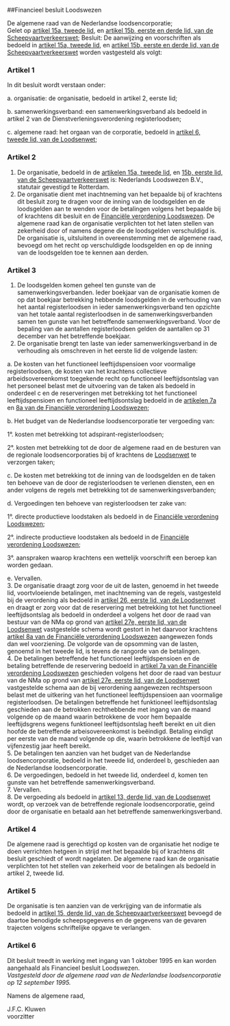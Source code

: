 <meta http-equiv='Content-Type' content='text/html; charset=utf-8' />

##Financieel besluit Loodswezen

De algemene raad van de Nederlandse loodsencorporatie;  
Gelet op [artikel 15a, tweede lid](../../../../../wet/scheepvaartverkeerswet/BWBR0004364/README.md), en [artikel 15b, eerste en derde lid, van de Scheepvaartverkeerswet](../../../../../wet/scheepvaartverkeerswet/BWBR0004364/README.md);
Besluit: De aanwijzing en voorschriften als bedoeld in [artikel 15a, tweede lid](../../../../../wet/scheepvaartverkeerswet/BWBR0004364/README.md), en [artikel 15b, eerste en derde lid, van de Scheepvaartverkeerswet](../../../../../wet/scheepvaartverkeerswet/BWBR0004364/README.md) worden vastgesteld als volgt:    

### Artikel  1  

In dit besluit wordt verstaan onder: 

a. organisatie: de organisatie, bedoeld in artikel 2, eerste lid;  

b. samenwerkingsverband: een samenwerkingsverband als bedoeld in artikel 2 van de Dienstverleningsverordening registerloodsen;  

c. algemene raad: het orgaan van de corporatie, bedoeld in [artikel 6, tweede lid, van de Loodsenwet](../../../../../wet/loodsenwet/BWBR0004365/README.md);    

### Artikel  2  

1.  De organisatie, bedoeld in de [artikelen 15a, tweede lid](../../../../../wet/scheepvaartverkeerswet/BWBR0004364/README.md), en [15b, eerste lid, van de Scheepvaartverkeerswet](../../../../../wet/scheepvaartverkeerswet/BWBR0004364/README.md) is: Nederlands Loodswezen B.V., statutair gevestigd te Rotterdam.   
2.  De organisatie dient met inachtneming van het bepaalde bij of krachtens dit besluit zorg te dragen voor de inning van de loodsgelden en de loodsgelden aan te wenden voor de betalingen volgens het bepaalde bij of krachtens dit besluit en de [Financiële verordening Loodswezen](../../../../../pbo/financiële/verordening/loodswezen/BWBR0007548/README.md). De algemene raad kan de organisatie verplichten tot het laten stellen van zekerheid door of namens degene die de loodsgelden verschuldigd is. De organisatie is, uitsluitend in overeenstemming met de algemene raad, bevoegd om het recht op verschuldigde loodsgelden en op de inning van de loodsgelden toe te kennen aan derden.   

### Artikel  3  

1.  De loodsgelden komen geheel ten gunste van de samenwerkingsverbanden. Ieder boekjaar van de organisatie komen de op dat boekjaar betrekking hebbende loodsgelden in de verhouding van het aantal registerloodsen in ieder samenwerkingsverband ten opzichte van het totale aantal registerloodsen in de samenwerkingsverbanden samen ten gunste van het betreffende samenwerkingsverband. Voor de bepaling van de aantallen registerloodsen gelden de aantallen op 31 december van het betreffende boekjaar.   
2.  De organisatie brengt ten laste van ieder samenwerkingsverband in de verhouding als omschreven in het eerste lid de volgende lasten: 

a. De kosten van het functioneel leeftijdspensioen voor voormalige registerloodsen, de kosten van het krachtens collectieve arbeidsovereenkomst toegekende recht op functioneel leeftijdsontslag van het personeel belast met de uitvoering van de taken als bedoeld in onderdeel c en de reserveringen met betrekking tot het functioneel leeftijdspensioen en functioneel leeftijdsontslag bedoeld in de [artikelen 7a](../../../../../pbo/financiële/verordening/loodswezen/BWBR0007548/README.md) en [8a van de Financiële verordening Loodswezen](../../../../../pbo/financiële/verordening/loodswezen/BWBR0007548/README.md);  

b. Het budget van de Nederlandse loodsencorporatie ter vergoeding van: 

1°. kosten met betrekking tot adspirant-registerloodsen;  

2°. kosten met betrekking tot de door de algemene raad en de besturen van de regionale loodsencorporaties bij of krachtens de [Loodsenwet](../../../../../wet/loodsenwet/BWBR0004365/README.md) te verzorgen taken;    

c. De kosten met betrekking tot de inning van de loodsgelden en de taken ten behoeve van de door de registerloodsen te verlenen diensten, een en ander volgens de regels met betrekking tot de samenwerkingsverbanden;  

d. Vergoedingen ten behoeve van registerloodsen ter zake van: 

1°. directe productieve loodstaken als bedoeld in de [Financiële verordening Loodswezen](../../../../../pbo/financiële/verordening/loodswezen/BWBR0007548/README.md);  

2°. indirecte productieve loodstaken als bedoeld in de [Financiële verordening Loodswezen](../../../../../pbo/financiële/verordening/loodswezen/BWBR0007548/README.md);  

3°. aanspraken waarop krachtens een wettelijk voorschrift een beroep kan worden gedaan.    

e.  Vervallen.      
3.  De organisatie draagt zorg voor de uit de lasten, genoemd in het tweede lid, voortvloeiende betalingen, met inachtneming van de regels, vastgesteld bij de verordening als bedoeld in [artikel 26, eerste lid, van de Loodsenwet](../../../../../wet/loodsenwet/BWBR0004365/README.md) en draagt er zorg voor dat de reservering met betrekking tot het functioneel leeftijdsontslag als bedoeld in onderdeel a volgens het door de raad van bestuur van de NMa op grond van [artikel 27e, eerste lid, van de Loodsenwet](../../../../../wet/loodsenwet/BWBR0004365/README.md) vastgestelde schema wordt gestort in het daarvoor krachtens [artikel 8a van de Financiële verordening Loodswezen](../../../../../pbo/financiële/verordening/loodswezen/BWBR0007548/README.md) aangewezen fonds dan wel voorziening. De volgorde van de opsomming van de lasten, genoemd in het tweede lid, is tevens de rangorde van de betalingen.   
4.  De betalingen betreffende het functioneel leeftijdspensioen en de betaling betreffende de reservering bedoeld in [artikel 7a van de Financiële verordening Loodswezen](../../../../../pbo/financiële/verordening/loodswezen/BWBR0007548/README.md) geschieden volgens het door de raad van bestuur van de NMa op grond van [artikel 27e, eerste lid, van de Loodsenwet](../../../../../wet/loodsenwet/BWBR0004365/README.md) vastgestelde schema aan de bij verordening aangewezen rechtspersoon belast met de uitkering van het functioneel leeftijdspensioen aan voormalige registerloodsen. De betalingen betreffende het funktioneel leeftijdsontslag geschieden aan de betrokken rechthebbende met ingang van de maand volgende op de maand waarin betrokkene de voor hem bepaalde leeftijdsgrens wegens funktioneel leeftijdsontslag heeft bereikt en uit dien hoofde de betreffende arbeisovereenkomst is beëindigd. Betaling eindigt per eerste van de maand volgende op die, waarin betrokkene de leeftijd van vijfenzestig jaar heeft bereikt.   
5.  De betalingen ten aanzien van het budget van de Nederlandse loodsencorporatie, bedoeld in het tweede lid, onderdeel b, geschieden aan de Nederlandse loodsencorporatie.   
6.  De vergoedingen, bedoeld in het tweede lid, onderdeel d, komen ten gunste van het betreffende samenwerkingsverband.   
7.   Vervallen.    
8.  De vergoeding als bedoeld in [artikel 13, derde lid, van de Loodsenwet](../../../../../wet/loodsenwet/BWBR0004365/README.md) wordt, op verzoek van de betreffende regionale loodsencorporatie, geïnd door de organisatie en betaald aan het betreffende samenwerkingsverband.   

### Artikel  4  

De algemene raad is gerechtigd op kosten van de organisatie het nodige te doen verrichten hetgeen in strijd met het bepaalde bij of krachtens dit besluit geschiedt of wordt nagelaten. De algemene raad kan de organisatie verplichten tot het stellen van zekerheid voor de betalingen als bedoeld in artikel 2, tweede lid.  

### Artikel  5  

De organisatie is ten aanzien van de verkrijging van de informatie als bedoeld in [artikel 15, derde lid, van de Scheepvaartverkeerswet](../../../../../wet/scheepvaartverkeerswet/BWBR0004364/README.md) bevoegd de daartoe benodigde scheepsgegevens en de gegevens van de gevaren trajecten volgens schriftelijke opgave te verlangen.  

### Artikel  6  

Dit besluit treedt in werking met ingang van 1 oktober 1995 en kan worden aangehaald als Financieel besluit Loodswezen.  
*Vastgesteld door de algemene raad van de Nederlandse loodsencorporatie op 12 september 1995.*    

Namens de algemene raad,  

J.F.C. Kluwen  
voorzitter     
